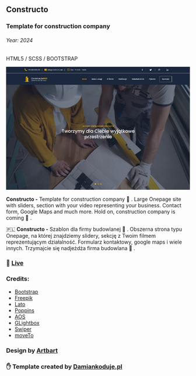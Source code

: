 ## Constructo
### Template for construction company
###### Year: 2024

HTML5 / SCSS / BOOTSTRAP

![CHEESE!](constructo.jpg)

**Constructo -** Template for construction company :construction: . Large Onepage site with sliders, section with your video representing your business. Contact form, Google Maps and much more. Hold on, construction company is coming :articulated_lorry: .

:poland:
**Constructo -** Szablon dla firmy budowlanej :construction: . Obszerna strona typu Onepage, na której znajdziemy slidery, sekcję z Twoim filmem reprezentującym działalność. Formularz kontaktowy, google maps i wiele innych. Trzymajcie się nadjeżdża firma budowlana :articulated_lorry: .

### :tada: [Live](https://damiankoduje.pl/templates/constructo)

### Credits:
- [Bootstrap](https://getbootstrap.com)
- [Freepik](https://freepik.com)
- [Lato](https://fonts.google.com/specimen/Lato)
- [Poppins](https://fonts.google.com/specimen/Poppins)
- [AOS](https://michalsnik.github.io/aos)
- [GLightbox](https://biati-digital.github.io/glightbox)
- [Swiper](https://swiperjs.com)
- [moveTo](https://hsnaydd.github.io/moveTo)

### Design by [Artbart](https://www.behance.net/artbart)
### :hand: Template created by [Damiankoduje.pl](https://damiankoduje.pl)
